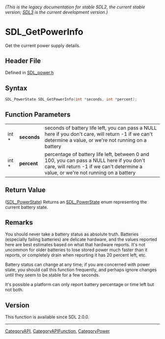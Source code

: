 ###### (This is the legacy documentation for stable SDL2, the current stable version; [SDL3](https://wiki.libsdl.org/SDL3/) is the current development version.)
# SDL_GetPowerInfo

Get the current power supply details.

## Header File

Defined in [SDL_power.h](https://github.com/libsdl-org/SDL/blob/SDL2/include/SDL_power.h)

## Syntax

```c
SDL_PowerState SDL_GetPowerInfo(int *seconds, int *percent);
```

## Function Parameters

|       |             |                                                                                                                                                                                 |
| ----- | ----------- | ------------------------------------------------------------------------------------------------------------------------------------------------------------------------------- |
| int * | **seconds** | seconds of battery life left, you can pass a NULL here if you don't care, will return -1 if we can't determine a value, or we're not running on a battery                       |
| int * | **percent** | percentage of battery life left, between 0 and 100, you can pass a NULL here if you don't care, will return -1 if we can't determine a value, or we're not running on a battery |

## Return Value

([SDL_PowerState](SDL_PowerState)) Returns an
[SDL_PowerState](SDL_PowerState) enum representing the current battery
state.

## Remarks

You should never take a battery status as absolute truth. Batteries
(especially failing batteries) are delicate hardware, and the values
reported here are best estimates based on what that hardware reports. It's
not uncommon for older batteries to lose stored power much faster than it
reports, or completely drain when reporting it has 20 percent left, etc.

Battery status can change at any time; if you are concerned with power
state, you should call this function frequently, and perhaps ignore changes
until they seem to be stable for a few seconds.

It's possible a platform can only report battery percentage or time left
but not both.

## Version

This function is available since SDL 2.0.0.

----
[CategoryAPI](CategoryAPI), [CategoryAPIFunction](CategoryAPIFunction), [CategoryPower](CategoryPower)

